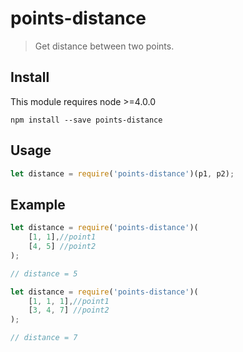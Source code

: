 # points-distance

> Get distance between two points.

## Install

This module requires node >=4.0.0

```
npm install --save points-distance
```

## Usage

```js
let distance = require('points-distance')(p1, p2);
```

## Example

```js
let distance = require('points-distance')(
    [1, 1],//point1
    [4, 5] //point2
);

// distance = 5
```

```js
let distance = require('points-distance')(
    [1, 1, 1],//point1
    [3, 4, 7] //point2
);

// distance = 7
```

